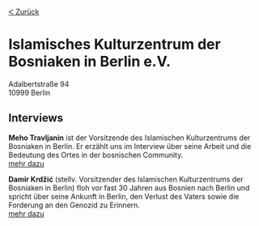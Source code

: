 [&#5176; Zurück](/map)
# Islamisches Kulturzentrum der Bosniaken in Berlin e.V.

Adalbertstraße 94
<br />10999 Berlin

## Interviews 

**Meho Travljanin** ist der Vorsitzende des Islamischen Kulturzentrums der Bosniaken in Berlin. Er erzählt uns im
Interview über seine Arbeit und die Bedeutung des Ortes in der bosnischen Community.
<br />[mehr dazu](/reportage/travljanin)

**Damir Krdžić** (stellv. Vorsitzender des Islamischen Kulturzentrums der Bosniaken in Berlin) floh vor fast 30 Jahren
aus Bosnien nach Berlin und spricht über seine Ankunft in Berlin, den Verlust des Vaters sowie die Forderung an den
Genozid zu Erinnern.
<br />[mehr dazu](/reportage/krdzic)
